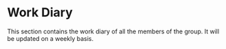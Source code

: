 # Work Diary
This section contains the work diary of all the members of the group. It will be updated on a weekly basis.
